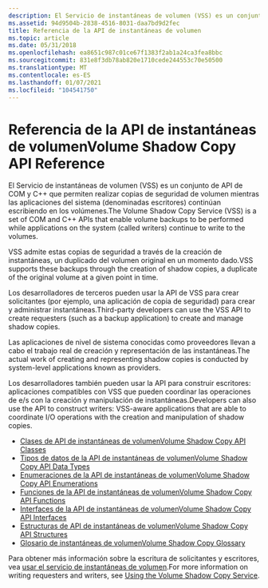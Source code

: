```yaml
---
description: El Servicio de instantáneas de volumen (VSS) es un conjunto de API de COM y C++ que permiten realizar copias de seguridad de volumen mientras las aplicaciones del sistema (denominadas escritores) continúan escribiendo en los volúmenes.
ms.assetid: 94d9504b-2838-4516-8031-daa7bd9d2fec
title: Referencia de la API de instantáneas de volumen
ms.topic: article
ms.date: 05/31/2018
ms.openlocfilehash: ea8651c987c01ce67f1383f2ab1a24ca3fea8bbc
ms.sourcegitcommit: 831e8f3db78ab820e1710cede244553c70e50500
ms.translationtype: MT
ms.contentlocale: es-ES
ms.lasthandoff: 01/07/2021
ms.locfileid: "104541750"
---
```

# <a name="volume-shadow-copy-api-reference"></a><span data-ttu-id="8603e-103">Referencia de la API de instantáneas de volumen</span><span class="sxs-lookup"><span data-stu-id="8603e-103">Volume Shadow Copy API Reference</span></span>

<span data-ttu-id="8603e-104">El Servicio de instantáneas de volumen (VSS) es un conjunto de API de COM y C++ que permiten realizar copias de seguridad de volumen mientras las aplicaciones del sistema (denominadas escritores) continúan escribiendo en los volúmenes.</span><span class="sxs-lookup"><span data-stu-id="8603e-104">The Volume Shadow Copy Service (VSS) is a set of COM and C++ APIs that enable volume backups to be performed while applications on the system (called writers) continue to write to the volumes.</span></span>

<span data-ttu-id="8603e-105">VSS admite estas copias de seguridad a través de la creación de instantáneas, un duplicado del volumen original en un momento dado.</span><span class="sxs-lookup"><span data-stu-id="8603e-105">VSS supports these backups through the creation of shadow copies, a duplicate of the original volume at a given point in time.</span></span>

<span data-ttu-id="8603e-106">Los desarrolladores de terceros pueden usar la API de VSS para crear solicitantes (por ejemplo, una aplicación de copia de seguridad) para crear y administrar instantáneas.</span><span class="sxs-lookup"><span data-stu-id="8603e-106">Third-party developers can use the VSS API to create requesters (such as a backup application) to create and manage shadow copies.</span></span>

<span data-ttu-id="8603e-107">Las aplicaciones de nivel de sistema conocidas como proveedores llevan a cabo el trabajo real de creación y representación de las instantáneas.</span><span class="sxs-lookup"><span data-stu-id="8603e-107">The actual work of creating and representing shadow copies is conducted by system-level applications known as providers.</span></span>

<span data-ttu-id="8603e-108">Los desarrolladores también pueden usar la API para construir escritores: aplicaciones compatibles con VSS que pueden coordinar las operaciones de e/s con la creación y manipulación de instantáneas.</span><span class="sxs-lookup"><span data-stu-id="8603e-108">Developers can also use the API to construct writers: VSS-aware applications that are able to coordinate I/O operations with the creation and manipulation of shadow copies.</span></span>

-   [<span data-ttu-id="8603e-109">Clases de API de instantáneas de volumen</span><span class="sxs-lookup"><span data-stu-id="8603e-109">Volume Shadow Copy API Classes</span></span>](volume-shadow-copy-api-classes.md)
-   [<span data-ttu-id="8603e-110">Tipos de datos de la API de instantáneas de volumen</span><span class="sxs-lookup"><span data-stu-id="8603e-110">Volume Shadow Copy API Data Types</span></span>](volume-shadow-copy-api-data-types.md)
-   [<span data-ttu-id="8603e-111">Enumeraciones de la API de instantáneas de volumen</span><span class="sxs-lookup"><span data-stu-id="8603e-111">Volume Shadow Copy API Enumerations</span></span>](volume-shadow-copy-api-enumeration-types.md)
-   [<span data-ttu-id="8603e-112">Funciones de la API de instantáneas de volumen</span><span class="sxs-lookup"><span data-stu-id="8603e-112">Volume Shadow Copy API Functions</span></span>](volume-shadow-copy-api-functions.md)
-   [<span data-ttu-id="8603e-113">Interfaces de la API de instantáneas de volumen</span><span class="sxs-lookup"><span data-stu-id="8603e-113">Volume Shadow Copy API Interfaces</span></span>](volume-shadow-copy-api-interfaces.md)
-   [<span data-ttu-id="8603e-114">Estructuras de API de instantáneas de volumen</span><span class="sxs-lookup"><span data-stu-id="8603e-114">Volume Shadow Copy API Structures</span></span>](volume-shadow-copy-api-structures.md)
-   [<span data-ttu-id="8603e-115">Glosario de instantáneas de volumen</span><span class="sxs-lookup"><span data-stu-id="8603e-115">Volume Shadow Copy Glossary</span></span>](volume-shadow-copy-glossary.md)

<span data-ttu-id="8603e-116">Para obtener más información sobre la escritura de solicitantes y escritores, vea [usar el servicio de instantáneas de volumen](using-the-volume-shadow-copy-service.md).</span><span class="sxs-lookup"><span data-stu-id="8603e-116">For more information on writing requesters and writers, see [Using the Volume Shadow Copy Service](using-the-volume-shadow-copy-service.md).</span></span>

 

 



